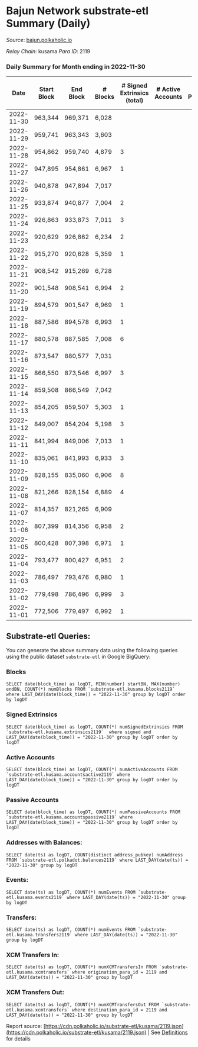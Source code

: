 # Bajun Network substrate-etl Summary (Daily)

_Source_: [bajun.polkaholic.io](https://bajun.polkaholic.io)

*Relay Chain*: kusama
*Para ID*: 2119



### Daily Summary for Month ending in 2022-11-30


| Date | Start Block | End Block | # Blocks | # Signed Extrinsics (total) | # Active Accounts | # Passive | # New | # Addresses with Balances | # Events | # Transfers | # XCM Transfers In | # XCM Transfers Out | Issues | 
| ---- | ----------- | --------- | -------- | --------------------------- | ----------------- | --------- | ----- | ------------------------- | -------- | ----------- | ------------------ | ------------------- | ------ |
| 2022-11-30 | 963,344 | 969,371 | 6,028 |  |  |  |  | 3,291 | 12,059 |   |   |   |  |
| 2022-11-29 | 959,741 | 963,343 | 3,603 |  |  |  |  |  | 7,208 |   |   |   |  |
| 2022-11-28 | 954,862 | 959,740 | 4,879 | 3 |  |  |  |  | 9,782 |   |   |   |  |
| 2022-11-27 | 947,895 | 954,861 | 6,967 | 1 |  |  |  |  | 13,944 |   |   |   |  |
| 2022-11-26 | 940,878 | 947,894 | 7,017 |  |  |  |  |  | 14,038 |   |   |   |  |
| 2022-11-25 | 933,874 | 940,877 | 7,004 | 2 |  |  |  |  | 14,024 | 1  |   |   |  |
| 2022-11-24 | 926,863 | 933,873 | 7,011 | 3 |  |  |  |  | 14,044 |   |   |   |  |
| 2022-11-23 | 920,629 | 926,862 | 6,234 | 2 |  |  |  |  | 12,483 |   |   |   |  |
| 2022-11-22 | 915,270 | 920,628 | 5,359 | 1 |  |  |  |  | 10,727 |   |   |   |  |
| 2022-11-21 | 908,542 | 915,269 | 6,728 |  |  |  |  |  | 13,460 |   |   |   |  |
| 2022-11-20 | 901,548 | 908,541 | 6,994 | 2 |  |  |  |  | 14,007 |   |   |   |  |
| 2022-11-19 | 894,579 | 901,547 | 6,969 | 1 |  |  |  |  | 13,948 |   |   |   |  |
| 2022-11-18 | 887,586 | 894,578 | 6,993 | 1 |  |  |  |  | 13,995 |   |   |   |  |
| 2022-11-17 | 880,578 | 887,585 | 7,008 | 6 |  |  |  |  | 14,056 | 1  |   |   |  |
| 2022-11-16 | 873,547 | 880,577 | 7,031 |  |  |  |  |  | 14,066 |   |   |   |  |
| 2022-11-15 | 866,550 | 873,546 | 6,997 | 3 |  |  |  |  | 14,020 | 2  |   |   |  |
| 2022-11-14 | 859,508 | 866,549 | 7,042 |  |  |  |  |  | 14,088 |   |   |   |  |
| 2022-11-13 | 854,205 | 859,507 | 5,303 | 1 |  |  |  |  | 10,618 |   |   |   |  |
| 2022-11-12 | 849,007 | 854,204 | 5,198 | 3 |  |  |  |  | 10,421 | 2  |   |   |  |
| 2022-11-11 | 841,994 | 849,006 | 7,013 | 1 |  |  |  |  | 14,036 |   |   |   |  |
| 2022-11-10 | 835,061 | 841,993 | 6,933 | 3 |  |  |  |  | 13,888 |   |   |   |  |
| 2022-11-09 | 828,155 | 835,060 | 6,906 | 8 |  |  |  |  | 13,865 | 4  |   |   |  |
| 2022-11-08 | 821,266 | 828,154 | 6,889 | 4 |  |  |  |  | 13,809 | 2  |   |   |  |
| 2022-11-07 | 814,357 | 821,265 | 6,909 |  |  |  |  |  | 13,822 |   |   |   |  |
| 2022-11-06 | 807,399 | 814,356 | 6,958 | 2 |  |  |  |  | 13,932 |   |   |   |  |
| 2022-11-05 | 800,428 | 807,398 | 6,971 | 1 |  |  |  |  | 13,955 |   |   |   |  |
| 2022-11-04 | 793,477 | 800,427 | 6,951 | 2 |  |  |  |  | 13,918 |   |   |   |  |
| 2022-11-03 | 786,497 | 793,476 | 6,980 | 1 |  |  |  |  | 13,970 |   |   |   |  |
| 2022-11-02 | 779,498 | 786,496 | 6,999 | 3 |  |  |  |  | 14,019 |   |   |   |  |
| 2022-11-01 | 772,506 | 779,497 | 6,992 | 1 |  |  |  |  | 13,994 |   |   |   |  |

## Substrate-etl Queries:
You can generate the above summary data using the following queries using the public dataset `substrate-etl` in Google BigQuery:


### Blocks
```
SELECT date(block_time) as logDT, MIN(number) startBN, MAX(number) endBN, COUNT(*) numBlocks FROM `substrate-etl.kusama.blocks2119`  where LAST_DAY(date(block_time)) = "2022-11-30" group by logDT order by logDT
```


### Signed Extrinsics
```
SELECT date(block_time) as logDT, COUNT(*) numSignedExtrinsics FROM `substrate-etl.kusama.extrinsics2119`  where signed and LAST_DAY(date(block_time)) = "2022-11-30" group by logDT order by logDT
```


### Active Accounts
```
SELECT date(block_time) as logDT, COUNT(*) numActiveAccounts FROM `substrate-etl.kusama.accountsactive2119` where LAST_DAY(date(block_time)) = "2022-11-30" group by logDT order by logDT
```


### Passive Accounts
```
SELECT date(block_time) as logDT, COUNT(*) numPassiveAccounts FROM `substrate-etl.kusama.accountspassive2119` where LAST_DAY(date(block_time)) = "2022-11-30" group by logDT order by logDT
```


### Addresses with Balances:
```
SELECT date(ts) as logDT, COUNT(distinct address_pubkey) numAddress FROM `substrate-etl.polkadot.balances2119` where LAST_DAY(date(ts)) = "2022-11-30" group by logDT
```


### Events:
```
SELECT date(ts) as logDT, COUNT(*) numEvents FROM `substrate-etl.kusama.events2119` where LAST_DAY(date(ts)) = "2022-11-30" group by logDT
```


### Transfers:
```
SELECT date(ts) as logDT, COUNT(*) numEvents FROM `substrate-etl.kusama.transfers2119` where LAST_DAY(date(ts)) = "2022-11-30" group by logDT
```


### XCM Transfers In:
```
SELECT date(ts) as logDT, COUNT(*) numXCMTransfersIn FROM `substrate-etl.kusama.xcmtransfers` where origination_para_id = 2119 and LAST_DAY(date(ts)) = "2022-11-30" group by logDT
```


### XCM Transfers Out:
```
SELECT date(ts) as logDT, COUNT(*) numXCMTransfersOut FROM `substrate-etl.kusama.xcmtransfers` where destination_para_id = 2119 and LAST_DAY(date(ts)) = "2022-11-30" group by logDT
```



Report source: [https://cdn.polkaholic.io/substrate-etl/kusama/2119.json](https://cdn.polkaholic.io/substrate-etl/kusama/2119.json) | See [Definitions](/DEFINITIONS.md) for details
